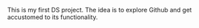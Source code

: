 This is my first DS project. The idea is to explore Github and get accustomed to its functionality.
